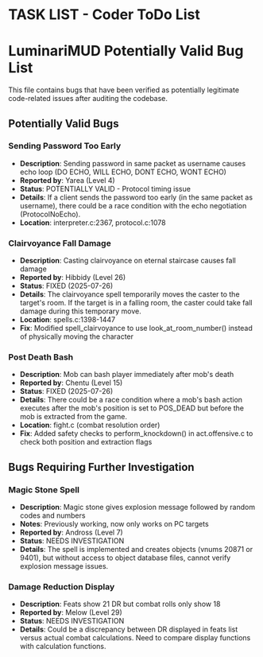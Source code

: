 # TASK LIST - Coder ToDo List

# LuminariMUD Potentially Valid Bug List

This file contains bugs that have been verified as potentially legitimate code-related issues after auditing the codebase.

## Potentially Valid Bugs

### Sending Password Too Early
- **Description**: Sending password in same packet as username causes echo loop (DO ECHO, WILL ECHO, DONT ECHO, WONT ECHO)
- **Reported by**: Yarea (Level 4)
- **Status**: POTENTIALLY VALID - Protocol timing issue
- **Details**: If a client sends the password too early (in the same packet as username), there could be a race condition with the echo negotiation (ProtocolNoEcho).
- **Location**: interpreter.c:2367, protocol.c:1078

### Clairvoyance Fall Damage
- **Description**: Casting clairvoyance on eternal staircase causes fall damage
- **Reported by**: Hibbidy (Level 26)
- **Status**: FIXED (2025-07-26)
- **Details**: The clairvoyance spell temporarily moves the caster to the target's room. If the target is in a falling room, the caster could take fall damage during this temporary move.
- **Location**: spells.c:1398-1447
- **Fix**: Modified spell_clairvoyance to use look_at_room_number() instead of physically moving the character

### Post Death Bash
- **Description**: Mob can bash player immediately after mob's death
- **Reported by**: Chentu (Level 15)
- **Status**: FIXED (2025-07-26)
- **Details**: There could be a race condition where a mob's bash action executes after the mob's position is set to POS_DEAD but before the mob is extracted from the game.
- **Location**: fight.c (combat resolution order)
- **Fix**: Added safety checks to perform_knockdown() in act.offensive.c to check both position and extraction flags

## Bugs Requiring Further Investigation

### Magic Stone Spell
- **Description**: Magic stone gives explosion message followed by random codes and numbers
- **Notes**: Previously working, now only works on PC targets
- **Reported by**: Andross (Level 7)
- **Status**: NEEDS INVESTIGATION
- **Details**: The spell is implemented and creates objects (vnums 20871 or 9401), but without access to object database files, cannot verify explosion message issues.

### Damage Reduction Display
- **Description**: Feats show 21 DR but combat rolls only show 18
- **Reported by**: Melow (Level 29)
- **Status**: NEEDS INVESTIGATION
- **Details**: Could be a discrepancy between DR displayed in feats list versus actual combat calculations. Need to compare display functions with calculation functions.



